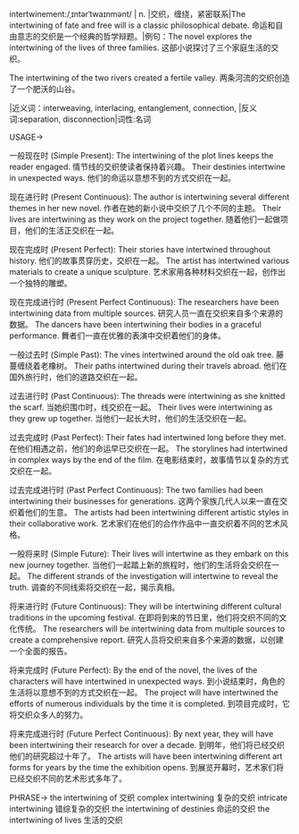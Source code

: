 intertwinement:/ˌɪntərˈtwaɪnmənt/ | n. |交织，缠绕，紧密联系|The intertwining of fate and free will is a classic philosophical debate. 命运和自由意志的交织是一个经典的哲学辩题。|例句：The novel explores the intertwining of the lives of three families. 这部小说探讨了三个家庭生活的交织。

The intertwining of the two rivers created a fertile valley. 两条河流的交织创造了一个肥沃的山谷。

|近义词：interweaving, interlacing, entanglement, connection, |反义词:separation, disconnection|词性:名词


USAGE->

一般现在时 (Simple Present):
The intertwining of the plot lines keeps the reader engaged. 情节线的交织使读者保持着兴趣。
Their destinies intertwine in unexpected ways. 他们的命运以意想不到的方式交织在一起。

现在进行时 (Present Continuous):
The author is intertwining several different themes in her new novel. 作者在她的新小说中交织了几个不同的主题。
Their lives are intertwining as they work on the project together. 随着他们一起做项目，他们的生活正交织在一起。

现在完成时 (Present Perfect):
Their stories have intertwined throughout history. 他们的故事贯穿历史，交织在一起。
The artist has intertwined various materials to create a unique sculpture. 艺术家用各种材料交织在一起，创作出一个独特的雕塑。

现在完成进行时 (Present Perfect Continuous):
The researchers have been intertwining data from multiple sources. 研究人员一直在交织来自多个来源的数据。
The dancers have been intertwining their bodies in a graceful performance. 舞者们一直在优雅的表演中交织着他们的身体。

一般过去时 (Simple Past):
The vines intertwined around the old oak tree. 藤蔓缠绕着老橡树。
Their paths intertwined during their travels abroad. 他们在国外旅行时，他们的道路交织在一起。

过去进行时 (Past Continuous):
The threads were intertwining as she knitted the scarf. 当她织围巾时，线交织在一起。
Their lives were intertwining as they grew up together. 当他们一起长大时，他们的生活交织在一起。

过去完成时 (Past Perfect):
Their fates had intertwined long before they met. 在他们相遇之前，他们的命运早已交织在一起。
The storylines had intertwined in complex ways by the end of the film. 在电影结束时，故事情节以复杂的方式交织在一起。

过去完成进行时 (Past Perfect Continuous):
The two families had been intertwining their businesses for generations. 这两个家族几代人以来一直在交织着他们的生意。
The artists had been intertwining different artistic styles in their collaborative work. 艺术家们在他们的合作作品中一直交织着不同的艺术风格。

一般将来时 (Simple Future):
Their lives will intertwine as they embark on this new journey together. 当他们一起踏上新的旅程时，他们的生活将会交织在一起。
The different strands of the investigation will intertwine to reveal the truth. 调查的不同线索将交织在一起，揭示真相。

将来进行时 (Future Continuous):
They will be intertwining different cultural traditions in the upcoming festival. 在即将到来的节日里，他们将交织不同的文化传统。
The researchers will be intertwining data from multiple sources to create a comprehensive report. 研究人员将交织来自多个来源的数据，以创建一个全面的报告。

将来完成时 (Future Perfect):
By the end of the novel, the lives of the characters will have intertwined in unexpected ways. 到小说结束时，角色的生活将以意想不到的方式交织在一起。
The project will have intertwined the efforts of numerous individuals by the time it is completed. 到项目完成时，它将交织众多人的努力。

将来完成进行时 (Future Perfect Continuous):
By next year, they will have been intertwining their research for over a decade. 到明年，他们将已经交织他们的研究超过十年了。
The artists will have been intertwining different art forms for years by the time the exhibition opens. 到展览开幕时，艺术家们将已经交织不同的艺术形式多年了。


PHRASE->
the intertwining of  交织
complex intertwining 复杂的交织
intricate intertwining 错综复杂的交织
the intertwining of destinies 命运的交织
the intertwining of lives  生活的交织
